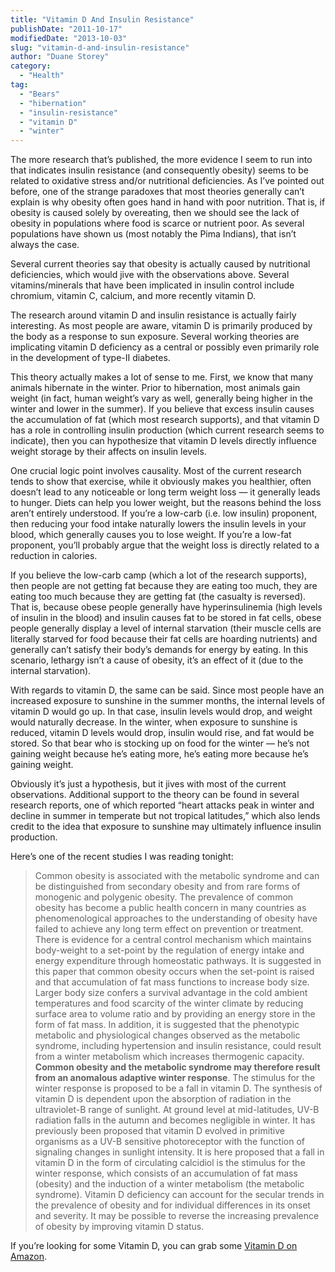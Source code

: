 ```yaml
---
title: "Vitamin D And Insulin Resistance"
publishDate: "2011-10-17"
modifiedDate: "2013-10-03"
slug: "vitamin-d-and-insulin-resistance"
author: "Duane Storey"
category:
  - "Health"
tag:
  - "Bears"
  - "hibernation"
  - "insulin-resistance"
  - "vitamin D"
  - "winter"
---
```


The more research that’s published, the more evidence I seem to run into that indicates insulin resistance (and consequently obesity) seems to be related to oxidative stress and/or nutritional deficiencies. As I’ve pointed out before, one of the strange paradoxes that most theories generally can’t explain is why obesity often goes hand in hand with poor nutrition. That is, if obesity is caused solely by overeating, then we should see the lack of obesity in populations where food is scarce or nutrient poor. As several populations have shown us (most notably the Pima Indians), that isn’t always the case.

Several current theories say that obesity is actually caused by nutritional deficiencies, which would jive with the observations above. Several vitamins/minerals that have been implicated in insulin control include chromium, vitamin C, calcium, and more recently vitamin D.

The research around vitamin D and insulin resistance is actually fairly interesting. As most people are aware, vitamin D is primarily produced by the body as a response to sun exposure. Several working theories are implicating vitamin D deficiency as a central or possibly even primarily role in the development of type-II diabetes.

This theory actually makes a lot of sense to me. First, we know that many animals hibernate in the winter. Prior to hibernation, most animals gain weight (in fact, human weight’s vary as well, generally being higher in the winter and lower in the summer). If you believe that excess insulin causes the accumulation of fat (which most research supports), and that vitamin D has a role in controlling insulin production (which current research seems to indicate), then you can hypothesize that vitamin D levels directly influence weight storage by their affects on insulin levels.

One crucial logic point involves causality. Most of the current research tends to show that exercise, while it obviously makes you healthier, often doesn’t lead to any noticeable or long term weight loss — it generally leads to hunger. Diets can help you lower weight, but the reasons behind the loss aren’t entirely understood. If you’re a low-carb (i.e. low insulin) proponent, then reducing your food intake naturally lowers the insulin levels in your blood, which generally causes you to lose weight. If you’re a low-fat proponent, you’ll probably argue that the weight loss is directly related to a reduction in calories.

If you believe the low-carb camp (which a lot of the research supports), then people are not getting fat because they are eating too much, they are eating too much because they are getting fat (the casualty is reversed). That is, because obese people generally have hyperinsulinemia (high levels of insulin in the blood) and insulin causes fat to be stored in fat cells, obese people generally display a level of internal starvation (their muscle cells are literally starved for food because their fat cells are hoarding nutrients) and generally can’t satisfy their body’s demands for energy by eating. In this scenario, lethargy isn’t a cause of obesity, it’s an effect of it (due to the internal starvation).

With regards to vitamin D, the same can be said. Since most people have an increased exposure to sunshine in the summer months, the internal levels of vitamin D would go up. In that case, insulin levels would drop, and weight would naturally decrease. In the winter, when exposure to sunshine is reduced, vitamin D levels would drop, insulin would rise, and fat would be stored. So that bear who is stocking up on food for the winter — he’s not gaining weight because he’s eating more, he’s eating more because he’s gaining weight.

Obviously it’s just a hypothesis, but it jives with most of the current observations. Additional support to the theory can be found in several research reports, one of which reported “heart attacks peak in winter and decline in summer in temperate but not tropical latitudes,” which also lends credit to the idea that exposure to sunshine may ultimately influence insulin production.

Here’s one of the recent studies I was reading tonight:

> Common obesity is associated with the metabolic syndrome and can be distinguished from secondary obesity and from rare forms of monogenic and polygenic obesity. The prevalence of common obesity has become a public health concern in many countries as phenomenological approaches to the understanding of obesity have failed to achieve any long term effect on prevention or treatment. There is evidence for a central control mechanism which maintains body-weight to a set-point by the regulation of energy intake and energy expenditure through homeostatic pathways. It is suggested in this paper that common obesity occurs when the set-point is raised and that accumulation of fat mass functions to increase body size. Larger body size confers a survival advantage in the cold ambient temperatures and food scarcity of the winter climate by reducing surface area to volume ratio and by providing an energy store in the form of fat mass. In addition, it is suggested that the phenotypic metabolic and physiological changes observed as the metabolic syndrome, including hypertension and insulin resistance, could result from a winter metabolism which increases thermogenic capacity. **Common obesity and the metabolic syndrome may therefore result from an anomalous adaptive winter response**. The stimulus for the winter response is proposed to be a fall in vitamin D. The synthesis of vitamin D is dependent upon the absorption of radiation in the ultraviolet-B range of sunlight. At ground level at mid-latitudes, UV-B radiation falls in the autumn and becomes negligible in winter. It has previously been proposed that vitamin D evolved in primitive organisms as a UV-B sensitive photoreceptor with the function of signaling changes in sunlight intensity. It is here proposed that a fall in vitamin D in the form of circulating calcidiol is the stimulus for the winter response, which consists of an accumulation of fat mass (obesity) and the induction of a winter metabolism (the metabolic syndrome). Vitamin D deficiency can account for the secular trends in the prevalence of obesity and for individual differences in its onset and severity. It may be possible to reverse the increasing prevalence of obesity by improving vitamin D status.

If you’re looking for some Vitamin D, you can grab some [Vitamin D on Amazon](http://amzn.to/1dXBPYV).
